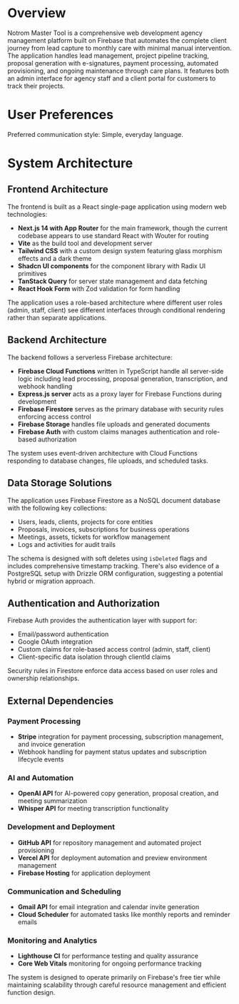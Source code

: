 # Overview

Notrom Master Tool is a comprehensive web development agency management platform built on Firebase that automates the complete client journey from lead capture to monthly care with minimal manual intervention. The application handles lead management, project pipeline tracking, proposal generation with e-signatures, payment processing, automated provisioning, and ongoing maintenance through care plans. It features both an admin interface for agency staff and a client portal for customers to track their projects.

# User Preferences

Preferred communication style: Simple, everyday language.

# System Architecture

## Frontend Architecture
The frontend is built as a React single-page application using modern web technologies:
- **Next.js 14 with App Router** for the main framework, though the current codebase appears to use standard React with Wouter for routing
- **Vite** as the build tool and development server
- **Tailwind CSS** with a custom design system featuring glass morphism effects and a dark theme
- **Shadcn UI components** for the component library with Radix UI primitives
- **TanStack Query** for server state management and data fetching
- **React Hook Form** with Zod validation for form handling

The application uses a role-based architecture where different user roles (admin, staff, client) see different interfaces through conditional rendering rather than separate applications.

## Backend Architecture
The backend follows a serverless Firebase architecture:
- **Firebase Cloud Functions** written in TypeScript handle all server-side logic including lead processing, proposal generation, transcription, and webhook handling
- **Express.js server** acts as a proxy layer for Firebase Functions during development
- **Firebase Firestore** serves as the primary database with security rules enforcing access control
- **Firebase Storage** handles file uploads and generated documents
- **Firebase Auth** with custom claims manages authentication and role-based authorization

The system uses event-driven architecture with Cloud Functions responding to database changes, file uploads, and scheduled tasks.

## Data Storage Solutions
The application uses Firebase Firestore as a NoSQL document database with the following key collections:
- Users, leads, clients, projects for core entities
- Proposals, invoices, subscriptions for business operations
- Meetings, assets, tickets for workflow management
- Logs and activities for audit trails

The schema is designed with soft deletes using `isDeleted` flags and includes comprehensive timestamp tracking. There's also evidence of a PostgreSQL setup with Drizzle ORM configuration, suggesting a potential hybrid or migration approach.

## Authentication and Authorization
Firebase Auth provides the authentication layer with support for:
- Email/password authentication
- Google OAuth integration
- Custom claims for role-based access control (admin, staff, client)
- Client-specific data isolation through clientId claims

Security rules in Firestore enforce data access based on user roles and ownership relationships.

## External Dependencies

### Payment Processing
- **Stripe** integration for payment processing, subscription management, and invoice generation
- Webhook handling for payment status updates and subscription lifecycle events

### AI and Automation
- **OpenAI API** for AI-powered copy generation, proposal creation, and meeting summarization
- **Whisper API** for meeting transcription functionality

### Development and Deployment
- **GitHub API** for repository management and automated project provisioning
- **Vercel API** for deployment automation and preview environment management
- **Firebase Hosting** for application deployment

### Communication and Scheduling
- **Gmail API** for email integration and calendar invite generation
- **Cloud Scheduler** for automated tasks like monthly reports and reminder emails

### Monitoring and Analytics
- **Lighthouse CI** for performance testing and quality assurance
- **Core Web Vitals** monitoring for ongoing performance tracking

The system is designed to operate primarily on Firebase's free tier while maintaining scalability through careful resource management and efficient function design.
